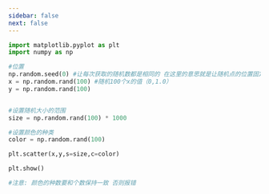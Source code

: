 ```yaml
---
sidebar: false
next: false
---
```

<BlogInfo/>






```python
import matplotlib.pyplot as plt
import numpy as np

#位置
np.random.seed(0) #让每次获取的随机数都是相同的 在这里的意思就是让随机点的位置固定
x = np.random.rand(100) #随机100个x的值（0,1.0）
y = np.random.rand(100)


#设置随机大小的范围
size = np.random.rand(100) * 1000

#设置颜色的种类
color = np.random.rand(100)

plt.scatter(x,y,s=size,c=color)

plt.show()

#注意: 颜色的种数要和个数保持一致 否则报错


```






<ActionBox />
        
<style>#top-box {margin-top:0.5rem!important;}</style>